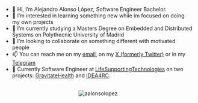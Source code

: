 - 👋 Hi, I’m Alejandro Alonso López, Software Engineer Bachelor.
- 👀 I’m interested in learning something new while im focused on doing my own projects
- 🌱 I’m currently studying a Masters Degree on Embedded and Distributed Systems on Polythecnic University of Madrid
- 💞️ I’m looking to collaborate on something different with motivated people
- 📫 You can reach me on my [email](mailto:aalonsopersonal@gmail.com), on my [X (formerly Twitter)](https://twitter.com/alexxistyping/) or in my [Telegram](https://t.me/aalonsolopz)
- 💼 Currently Software Engineer at [LifeSupportingTechnologies](https://lst.tfo.upm.es) on two projects: [GravitateHealth](https://github.com/Gravitate-Health) and [IDEA4RC](https://github.com/idea4rc).
<br></br>
<p align="center"> <img src="https://github-readme-stats.vercel.app/api?username=aalonsolopez&show_icons=true&theme=one_dark_pro" alt="aalonsolopez" />
